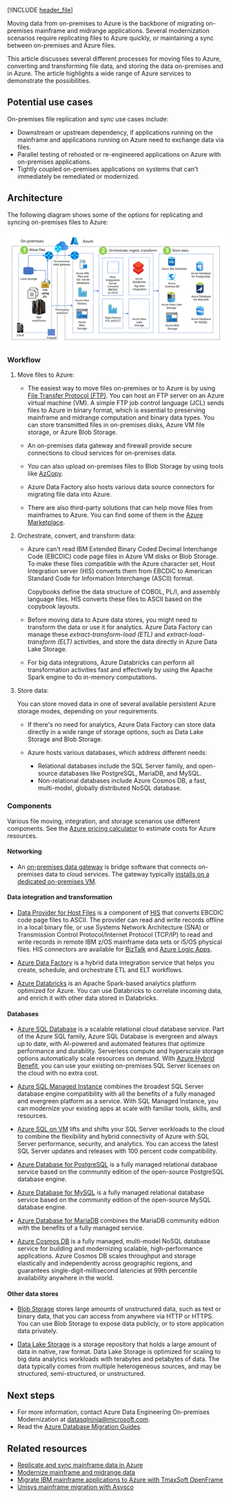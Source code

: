 [!INCLUDE [header_file](../../../includes/sol-idea-header.md)]

Moving data from on-premises to Azure is the backbone of migrating on-premises mainframe and midrange applications. Several modernization scenarios require replicating files to Azure quickly, or maintaining a sync between on-premises and Azure files.

This article discusses several different processes for moving files to Azure, converting and transforming file data, and storing the data on-premises and in Azure. The article highlights a wide range of Azure services to demonstrate the possibilities.

## Potential use cases

On-premises file replication and sync use cases include:

- Downstream or upstream dependency, if applications running on the mainframe and applications running on Azure need to exchange data via files.
- Parallel testing of rehosted or re-engineered applications on Azure with on-premises applications.
- Tightly coupled on-premises applications on systems that can't immediately be remediated or modernized.

## Architecture

The following diagram shows some of the options for replicating and syncing on-premises files to Azure:

![Diagram showing the three steps of migrating on-premises files to Azure: moving, conversion and transformation, and storing in persistent storage.](../media/mainframe-azure-file-replication.svg)

### Workflow

1. Move files to Azure:

   - The easiest way to move files on-premises or to Azure is by using [File Transfer Protocol (FTP)](https://en.wikipedia.org/wiki/File_Transfer_Protocol). You can host an FTP server on an Azure virtual machine (VM). A simple FTP job control language (JCL) sends files to Azure in binary format, which is essential to preserving mainframe and midrange computation and binary data types. You can store transmitted files in on-premises disks, Azure VM file storage, or Azure Blob Storage.

   - An on-premises data gateway and firewall provide secure connections to cloud services for on-premises data.

   - You can also upload on-premises files to Blob Storage by using tools like [AzCopy](/azure/storage/common/storage-use-azcopy-v10).

   - Azure Data Factory also hosts various data source connectors for migrating file data into Azure.

   - There are also third-party solutions that can help move files from mainframes to Azure. You can find some of them in the [Azure Marketplace](https://azuremarketplace.microsoft.com/marketplace/).

2. Orchestrate, convert, and transform data:

   - Azure can't read IBM Extended Binary Coded Decimal Interchange Code (EBCDIC) code page files in Azure VM disks or Blob Storage. To make these files compatible with the Azure character set, Host Integration server (HIS) converts them from EBCDIC to American Standard Code for Information Interchange (ASCII) format.

     Copybooks define the data structure of COBOL, PL/I, and assembly language files. HIS converts these files to ASCII based on the copybook layouts.

   - Before moving data to Azure data stores, you might need to transform the data or use it for analytics. Azure Data Factory can manage these *extract-transform-load (ETL)* and *extract-load-transform (ELT)* activities, and store the data directly in Azure Data Lake Storage.

   - For big data integrations, Azure Databricks can perform all transformation activities fast and effectively by using the Apache Spark engine to do in-memory computations.

3. Store data:

   You can store moved data in one of several available persistent Azure storage modes, depending on your requirements.

   - If there's no need for analytics, Azure Data Factory can store data directly in a wide range of storage options, such as Data Lake Storage and Blob Storage.

   - Azure hosts various databases, which address different needs:

     - Relational databases include the SQL Server family, and open-source databases like PostgreSQL, MariaDB, and MySQL.
     - Non-relational databases include Azure Cosmos DB, a fast, multi-model, globally distributed NoSQL database.

### Components

Various file moving, integration, and storage scenarios use different components. See the [Azure pricing calculator](https://azure.microsoft.com/pricing/calculator) to estimate costs for Azure resources.

#### Networking

- An [on-premises data gateway](/data-integration/gateway/service-gateway-onprem) is bridge software that connects on-premises data to cloud services. The gateway typically [installs on a dedicated on-premises VM](/azure/logic-apps/).

#### Data integration and transformation

- [Data Provider for Host Files](/host-integration-server/core/data-for-host-files) is a component of [HIS](/host-integration-server/what-is-his) that converts EBCDIC code page files to ASCII. The  provider can read and write records offline in a local binary file, or use Systems Network Architecture (SNA) or Transmission Control Protocol/Internet Protocol (TCP/IP) to read and write records in remote IBM z/OS mainframe data sets or i5/OS physical files. HIS connectors are available for [BizTalk](/host-integration-server/core/biztalk-adapter-for-host-files-configuration1) and [Azure Logic Apps](https://azure.microsoft.com/services/logic-apps/).

- [Azure Data Factory](https://azure.microsoft.com/services/data-factory/) is a hybrid data integration service that helps you create, schedule, and orchestrate ETL and ELT workflows.

- [Azure Databricks](/azure/databricks/scenarios/what-is-azure-databricks) is an Apache Spark-based analytics platform optimized for Azure. You can use Databricks to correlate incoming data, and enrich it with other data stored in Databricks.

#### Databases

- [Azure SQL Database](https://azure.microsoft.com/services/sql-database/) is a scalable relational cloud database service. Part of the Azure SQL family, Azure SQL Database is evergreen and always up to date, with AI-powered and automated features that optimize performance and durability. Serverless compute and hyperscale storage options automatically scale resources on demand. With [Azure Hybrid Benefit](https://azure.microsoft.com/pricing/hybrid-benefit/), you can use your existing on-premises SQL Server licenses on the cloud with no extra cost.

- [Azure SQL Managed Instance](https://azure.microsoft.com/services/azure-sql/sql-managed-instance/) combines the broadest SQL Server database engine compatibility with all the benefits of a fully managed and evergreen platform as a service. With SQL Managed Instance, you can modernize your existing apps at scale with familiar tools, skills, and resources.

- [Azure SQL on VM](https://azure.microsoft.com/en-in/services/virtual-machines/sql-server/) lifts and shifts your SQL Server workloads to the cloud to combine the flexibility and hybrid connectivity of Azure with SQL Server performance, security, and analytics. You can access the latest SQL Server updates and releases with 100 percent code compatibility.

- [Azure Database for PostgreSQL](https://azure.microsoft.com/services/postgresql/) is a fully managed relational database service based on the community edition of the open-source PostgreSQL database engine.

- [Azure Database for MySQL](/azure/mysql/overview) is a fully managed relational database service based on the community edition of the open-source MySQL database engine.

- [Azure Database for MariaDB](https://azure.microsoft.com/services/mariadb/) combines the MariaDB community edition with the benefits of a fully managed service.

- [Azure Cosmos DB](/azure/cosmos-db/introduction) is a fully managed, multi-model NoSQL database service for building and modernizing scalable, high-performance applications. Azure Cosmos DB scales throughput and storage elastically and independently across geographic regions, and guarantees single-digit-millisecond latencies at 99th percentile availability anywhere in the world.

#### Other data stores

- [Blob Storage](https://azure.microsoft.com/services/storage/blobs/) stores large amounts of unstructured data, such as text or binary data, that you can access from anywhere via HTTP or HTTPS. You can use Blob Storage to expose data publicly, or to store application data privately.

- [Data Lake Storage](https://azure.microsoft.com/services/storage/data-lake-storage/) is a storage repository that holds a large amount of data in native, raw format. Data Lake Storage is optimized for scaling to big data analytics workloads with terabytes and petabytes of data. The data typically comes from multiple heterogeneous sources, and may be structured, semi-structured, or unstructured.

## Next steps

- For more information, contact Azure Data Engineering On-premises Modernization at [datasqlninja@microsoft.com](mailto:datasqlninja@microsoft.com).
- Read the [Azure Database Migration Guides](https://datamigration.microsoft.com/).

## Related resources

- [Replicate and sync mainframe data in Azure](../../reference-architectures/migration/sync-mainframe-data-with-azure.yml)
- [Modernize mainframe and midrange data](../../reference-architectures/migration/modernize-mainframe-data-to-azure.yml)
- [Migrate IBM mainframe applications to Azure with TmaxSoft OpenFrame](./migrate-mainframe-apps-with-tmaxsoft-openframe.yml)
- [Unisys mainframe migration with Asysco](../../reference-architectures/migration/unisys-mainframe-migration.yml)
